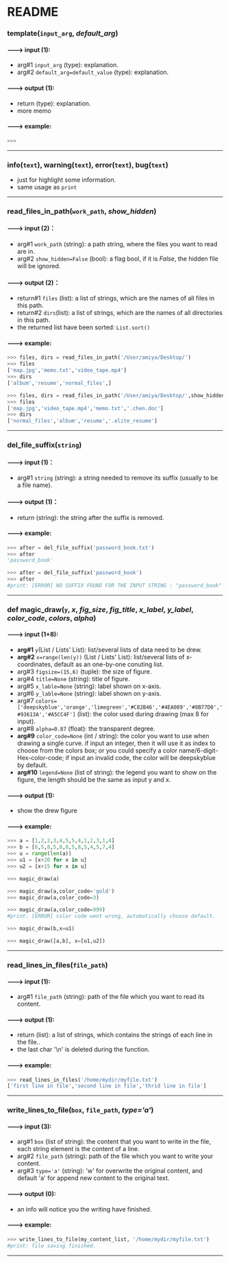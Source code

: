 # README

### template(`input_arg`, *default_arg*)

#### ---> input (1):
* arg#1 `input_arg` (type): explanation.  
* arg#2 `default_arg=default_value` (type): explanation.

#### ---> output (1):
* return (type): explanation.
* more memo

#### ---> example:
``````python
>>>

``````
----

### info(`text`), warning(`text`), error(`text`), bug(`text`)

* just for highlight some information.
* same usage as `print`


----

### read_files_in_path(`work_path`, *show_hidden*)

#### ---> input (2)：  
* arg#1 `work_path`  (string): a path string, where the files you want to read are in.  
* arg#2 `show_hidden=False` (bool): a flag bool, if it is *False*, the hidden file will be ignored.   

#### ---> output (2)：  
* return#1 `files` (list): a list of strings, which are the names of all files in this path.  
* return#2 `dirs`(list): a list of strings, which are the names of all directories in this path.  
* the returned list have been sorted:  `List.sort()`

#### ---> example:
``````python
>>> files, dirs = read_files_in_path('/User/amiya/Desktop/')
>>> files
['map.jpg','memo.txt','video_tape.mp4']
>>> dirs
['album','resume','normal_files',]

>>> files, dirs = read_files_in_path('/User/amiya/Desktop/',show_hidden=True)
>>> files
['map.jpg','video_tape.mp4','memo.txt','.chen.doc']
>>> dirs
['normal_files','album','resume','.elite_resume']
``````

----

### del_file_suffix(`string`)

#### ---> input (1)：  
* arg#1 `string` (string): a string needed to remove its suffix (usually to be a file name).  

#### ---> output (1)：  
* return (string): the string after the suffix is removed.  

#### ---> example:
``````python
>>> after = del_file_suffix('password_book.txt')
>>> after
'password_book'

>>> after = del_file_suffix('password_book')
>>> after
#print: [ERROR] NO SUFFIX FOUND FOR THE INPUT STRING : "password_book" !
``````

----

### def magic_draw(`y`, *x*, *fig_size*, *fig_title*, *x_label*, *y_label*, *color_code*, *colors*, *alpha*)

#### ---> input (1+8):
* **arg#1** `y`(List / Lists' List): list/several lists of data need to be drew. 
* **arg#2** `x=range(len(y))` (List / Lists' List): list/several lists of x-coordinates, default as an one-by-one conuting list.
* arg#3 `figsize=(15,6)` (tuple): the size of figure.
* arg#4 `title=None` (string): title of figure.
* arg#5 `x_lable=None` (string): label shown on x-axis.
* arg#6 `y_lable=None` (string): label shown on y-axis.
* arg#7 `colors=['deepskyblue','orange','limegreen','#C82B46','#4EA089','#8B77D0','#93613A','#A5CC4F']` (list): the color used during drawing (max 8 for input).
* arg#8 `alpha=0.87` (float): the transparent degree.
* **arg#9** `color_code=None` (int / string): the color you want to use when drawing a single curve. if input an integer, then it will use it as index to choose from the colors box; or you could specify a color name/6-digit-Hex-color-code; if input an invalid code, the color will be deepskyblue by default.
* **arg#10** `legend=None` (list of string): the legend you want to show on the figure, the length should be the same as input y and x.

#### ---> output (1):
* show the drew figure 

#### ---> example:
``````python
>>> a = [1,2,2,3,4,5,5,4,1,2,3,1,4]
>>> b = [6,5,8,5,8,6,5,8,5,4,5,7,4]
>>> u = range(len(a))
>>> u1 = [x+20 for x in u]
>>> u2 = [x+15 for x in u]

>>> magic_draw(a)

>>> magic_draw(a,color_code='gold')
>>> magic_draw(a,color_code=3)

>>> magic_draw(a,color_code=999)
#print: [ERROR] color code went wrong, automatically choose default.

>>> magic_draw(b,x=u1)

>>> magic_draw([a,b], x=[u1,u2])
``````
----

### read_lines_in_files(`file_path`)

#### ---> input (1):
* arg#1 `file_path` (string): path of the file which you want to read its content.  

#### ---> output (1):
* return (list): a list of strings, which contains the strings of each line in the file..
* the last char '\n' is deleted during the function.

#### ---> example:
``````python
>>> read_lines_in_files('/home/mydir/myfile.txt')
['first line in file','second line in file','thrid line in file']
``````
----

### write_lines_to_file(`box`, `file_path`, *type='a'*)

#### ---> input (3):
* arg#1 `box` (list of string): the content that you want to write in the file, each string element is the content of a line.  
* arg#2 `file_path`  (string): path of the file which you want to write your content.  
* arg#3 `type='a'` (string): 'w' for overwrite the original content, and default 'a' for append new content to the original text.

#### ---> output (0):
* an info will notice you the writing have finished. 

#### ---> example:
``````python
>>> write_lines_to_file(my_content_list, '/home/mydir/myfile.txt')
#print: file saving finished.
``````
----

